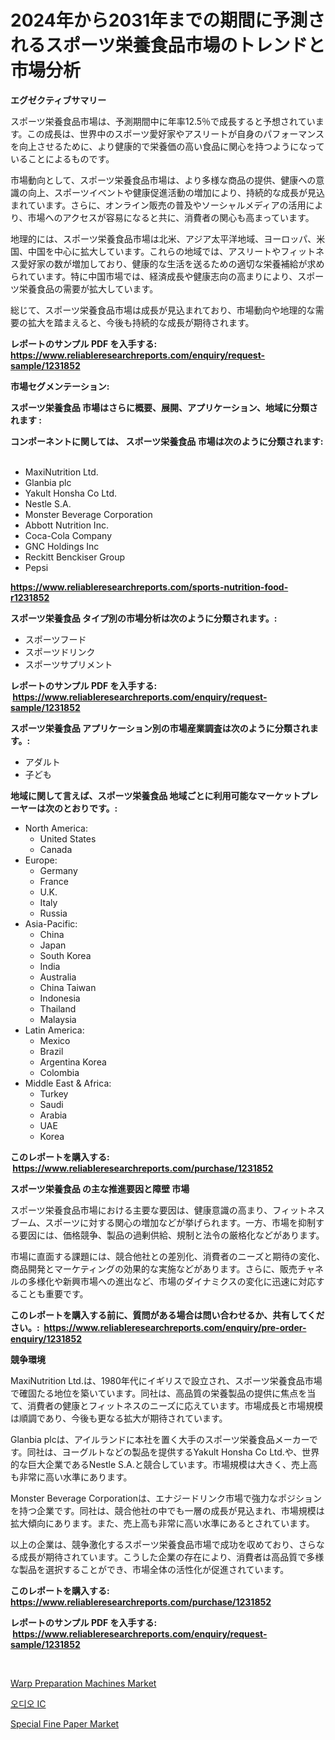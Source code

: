 <p><h1>2024年から2031年までの期間に予測されるスポーツ栄養食品市場のトレンドと市場分析</h1></p><p><strong>エグゼクティブサマリー</strong></p>
<p><p>スポーツ栄養食品市場は、予測期間中に年率12.5％で成長すると予想されています。この成長は、世界中のスポーツ愛好家やアスリートが自身のパフォーマンスを向上させるために、より健康的で栄養価の高い食品に関心を持つようになっていることによるものです。</p><p>市場動向として、スポーツ栄養食品市場は、より多様な商品の提供、健康への意識の向上、スポーツイベントや健康促進活動の増加により、持続的な成長が見込まれています。さらに、オンライン販売の普及やソーシャルメディアの活用により、市場へのアクセスが容易になると共に、消費者の関心も高まっています。</p><p>地理的には、スポーツ栄養食品市場は北米、アジア太平洋地域、ヨーロッパ、米国、中国を中心に拡大しています。これらの地域では、アスリートやフィットネス愛好家の数が増加しており、健康的な生活を送るための適切な栄養補給が求められています。特に中国市場では、経済成長や健康志向の高まりにより、スポーツ栄養食品の需要が拡大しています。</p><p>総じて、スポーツ栄養食品市場は成長が見込まれており、市場動向や地理的な需要の拡大を踏まえると、今後も持続的な成長が期待されます。</p></p>
<p><strong>レポートのサンプル PDF を入手する: <a href="https://www.reliableresearchreports.com/enquiry/request-sample/1231852">https://www.reliableresearchreports.com/enquiry/request-sample/1231852</a></strong></p>
<p><strong>市場セグメンテーション:</strong></p>
<p><strong> スポーツ栄養食品 市場はさらに概要、展開、アプリケーション、地域に分類されます :</strong></p>
<p><strong>コンポーネントに関しては、 スポーツ栄養食品 市場は次のように分類されます: &nbsp;</strong></p>
<p><ul><li>MaxiNutrition Ltd.</li><li>Glanbia plc</li><li>Yakult Honsha Co Ltd.</li><li>Nestle S.A.</li><li>Monster Beverage Corporation</li><li>Abbott Nutrition Inc.</li><li>Coca-Cola Company</li><li>GNC Holdings Inc</li><li>Reckitt Benckiser Group</li><li>Pepsi</li></ul></p>
<p><strong><a href="https://www.reliableresearchreports.com/sports-nutrition-food-r1231852">https://www.reliableresearchreports.com/sports-nutrition-food-r1231852</a></strong></p>
<p><strong> スポーツ栄養食品 タイプ別の市場分析は次のように分類されます。:</strong></p>
<p><ul><li>スポーツフード</li><li>スポーツドリンク</li><li>スポーツサプリメント</li></ul></p>
<p><strong>レポートのサンプル PDF を入手する: &nbsp;<a href="https://www.reliableresearchreports.com/enquiry/request-sample/1231852">https://www.reliableresearchreports.com/enquiry/request-sample/1231852</a></strong></p>
<p><strong> スポーツ栄養食品 アプリケーション別の市場産業調査は次のように分類されます。:</strong></p>
<p><ul><li>アダルト</li><li>子ども</li></ul></p>
<p><strong>地域に関して言えば、スポーツ栄養食品 地域ごとに利用可能なマーケットプレーヤーは次のとおりです。:</strong></p>
<p><ul>
    <li>
        North America:
        <ul>
            <li>United States</li>
            <li>Canada</li>
        </ul>
    </li>
    <li>
        Europe:
        <ul>
            <li>Germany</li>
            <li>France</li>
            <li>U.K.</li>
            <li>Italy</li>
            <li>Russia</li>
        </ul>
    </li>
    <li>
        Asia-Pacific:
        <ul>
            <li>China</li>
            <li>Japan</li>
            <li>South Korea</li>
            <li>India</li>
            <li>Australia</li>
            <li>China Taiwan</li>
            <li>Indonesia</li>
            <li>Thailand</li>
            <li>Malaysia</li>
        </ul>
    </li>
    <li>
        Latin America:
        <ul>
            <li>Mexico</li>
            <li>Brazil</li>
            <li>Argentina Korea</li>
            <li>Colombia</li>
        </ul>
    </li>
    <li>
        Middle East & Africa:
        <ul>
            <li>Turkey</li>
            <li>Saudi</li>
            <li>Arabia</li>
            <li>UAE</li>
            <li>Korea</li>
        </ul>
    </li>
    </ul></p>
<p><strong>このレポートを購入する: &nbsp;<a href="https://www.reliableresearchreports.com/purchase/1231852">https://www.reliableresearchreports.com/purchase/1231852</a></strong></p>
<p><strong>スポーツ栄養食品 の主な推進要因と障壁 市場</strong></p>
<p><p>スポーツ栄養食品市場における主要な要因は、健康意識の高まり、フィットネスブーム、スポーツに対する関心の増加などが挙げられます。一方、市場を抑制する要因には、価格競争、製品の過剰供給、規制と法令の厳格化などがあります。</p><p>市場に直面する課題には、競合他社との差別化、消費者のニーズと期待の変化、商品開発とマーケティングの効果的な実施などがあります。さらに、販売チャネルの多様化や新興市場への進出など、市場のダイナミクスの変化に迅速に対応することも重要です。</p></p>
<p><strong>このレポートを購入する前に、質問がある場合は問い合わせるか、共有してください。:&nbsp; <a href="https://www.reliableresearchreports.com/enquiry/pre-order-enquiry/1231852">https://www.reliableresearchreports.com/enquiry/pre-order-enquiry/1231852</a></strong></p>
<p><strong>競争環境</strong></p>
<p><p>MaxiNutrition Ltd.は、1980年代にイギリスで設立され、スポーツ栄養食品市場で確固たる地位を築いています。同社は、高品質の栄養製品の提供に焦点を当て、消費者の健康とフィットネスのニーズに応えています。市場成長と市場規模は順調であり、今後も更なる拡大が期待されています。</p><p>Glanbia plcは、アイルランドに本社を置く大手のスポーツ栄養食品メーカーです。同社は、ヨーグルトなどの製品を提供するYakult Honsha Co Ltd.や、世界的な巨大企業であるNestle S.A.と競合しています。市場規模は大きく、売上高も非常に高い水準にあります。</p><p>Monster Beverage Corporationは、エナジードリンク市場で強力なポジションを持つ企業です。同社は、競合他社の中でも一層の成長が見込まれ、市場規模は拡大傾向にあります。また、売上高も非常に高い水準にあるとされています。</p><p>以上の企業は、競争激化するスポーツ栄養食品市場で成功を収めており、さらなる成長が期待されています。こうした企業の存在により、消費者は高品質で多様な製品を選択することができ、市場全体の活性化が促進されています。</p></p>
<p><strong>このレポートを購入する: &nbsp; <a href="https://www.reliableresearchreports.com/purchase/1231852">https://www.reliableresearchreports.com/purchase/1231852</a></strong></p>
<p><strong>レポートのサンプル PDF を入手する: &nbsp;<a href="https://www.reliableresearchreports.com/enquiry/request-sample/1231852">https://www.reliableresearchreports.com/enquiry/request-sample/1231852</a></strong><strong></strong></p>
<p>&nbsp;</p>
<p><p><a href="https://www.linkedin.com/pulse/warp-preparation-machines-market-dynamics-2024-2031-also-mou6f?trackingId=J5sWej8Lg1918i8sNI3FYQ%3D%3D">Warp Preparation Machines Market</a></p><p><a href="https://medium.com/@leonidasalazar756/%EC%98%A4%EB%94%94%EC%98%A4-ic-%EC%8B%9C%EC%9E%A5%EC%9D%80-%EC%8B%9C%EC%9E%A5-%EC%A0%90%EC%9C%A0%EC%9C%A8-%EA%B7%9C%EB%AA%A8-%EB%B0%8F-2031%EB%85%84%EA%B9%8C%EC%A7%80%EC%9D%98-%EC%98%88%EC%83%81-%EC%98%88%EC%B8%A1%EC%97%90-%EC%A7%91%EC%A4%91%ED%95%98%EA%B3%A0-%EC%9E%88%EC%8A%B5%EB%8B%88%EB%8B%A4-f38f47c280e1">오디오 IC</a></p><p><a href="https://www.linkedin.com/pulse/special-fine-paper-market-insights-players-forecast-till-cfnyf?trackingId=KM%2BMWr%2FLQn4i9%2FTbPI0bjA%3D%3D">Special Fine Paper Market</a></p></p>